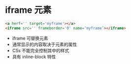 # iframe 元素

```html
<a herf='' target='myframe'></a>
<iframe src='' frameborder='0' name=‘myframe’></iframe>
```

- iframe 可替换元素
- 通常显示的内容取决于元素的属性
- CSs 不能完全控制其中的样式
- 具有 inline-block 特性
